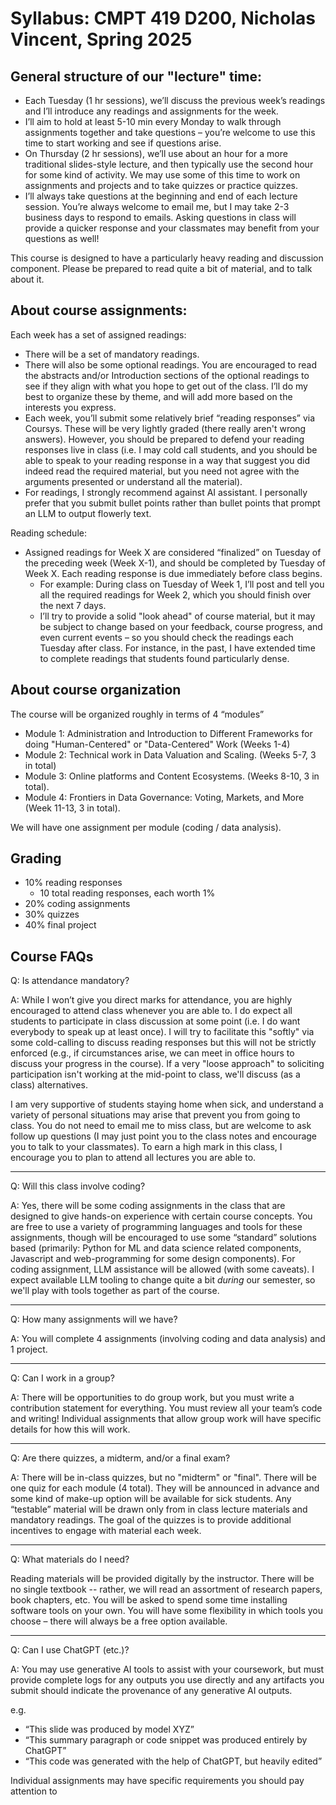 # Syllabus: CMPT 419 D200, Nicholas Vincent, Spring 2025

## General structure of our "lecture" time:

- Each Tuesday (1 hr sessions), we’ll discuss the previous week’s readings and I’ll introduce any readings and assignments for the week.
- I’ll aim to hold at least 5-10 min every Monday to walk through assignments together and take questions – you’re welcome to use this time to start working and see if questions arise.
- On Thursday (2 hr sessions), we’ll use about an hour for a more traditional slides-style lecture, and then typically use the second hour for some kind of activity. We may use some of this time to work on assignments and projects and to take quizzes or practice quizzes.
- I’ll always take questions at the beginning and end of each lecture session. You’re always welcome to email me, but I may take 2-3 business days to respond to emails. Asking questions in class will provide a quicker response and your classmates may benefit from your questions as well!

This course is designed to have a particularly heavy reading and discussion component. Please be prepared to read quite a bit of material, and to talk about it.

## About course assignments:

Each week has a set of assigned readings:
- There will be a set of mandatory readings.
- There will also be some optional readings. You are encouraged to read the abstracts and/or Introduction sections of the optional readings to see if they align with what you hope to get out of the class. I’ll do my best to organize these by theme, and will add more based on the interests you express.
- Each week, you’ll submit some relatively brief “reading responses” via Coursys. These will be very lightly graded (there really aren't wrong answers). However, you should be prepared to defend your reading responses live in class (i.e. I may cold call students, and you should be able to speak to your reading response in a way that suggest you did indeed read the required material, but you need not agree with the arguments presented or understand all the material).
- For readings, I strongly recommend against AI assistant. I personally prefer that you submit bullet points rather than bullet points that prompt an LLM to output flowerly text.

Reading schedule:
- Assigned readings for Week X are considered “finalized” on Tuesday of the preceding week (Week X-1), and should be completed by Tuesday of Week X. Each reading response is due immediately before class begins.
  - For example: During class on Tuesday of Week 1, I’ll post and tell you all the required readings for Week 2, which you should finish over the next 7 days.
  - I’ll try to provide a solid "look ahead" of course material, but it may be subject to change based on your feedback, course progress, and even current events – so you should check the readings each Tuesday after class. For instance, in the past, I have extended time to complete readings that students found particularly dense.

## About course organization

The course will be organized roughly in terms of 4 “modules”
- Module 1: Administration and Introduction to Different Frameworks for doing "Human-Centered" or "Data-Centered" Work (Weeks 1-4)
- Module 2: Technical work in Data Valuation and Scaling. (Weeks 5-7, 3 in total)
- Module 3: Online platforms and Content Ecosystems. (Weeks 8-10, 3 in total).
- Module 4: Frontiers in Data Governance: Voting, Markets, and More (Week 11-13, 3 in total).

We will have one assignment per module (coding / data analysis).

## Grading

- 10% reading responses
  - 10 total reading responses, each worth 1%
- 20% coding assignments
- 30% quizzes
- 40% final project


## Course FAQs

Q: Is attendance mandatory?

A: While I won’t give you direct marks for attendance, you are highly encouraged to attend class whenever you are able to. I do expect all students to participate in class discussion at some point (i.e. I do want everybody to speak up at least once). I will try to facilitate this "softly" via some cold-calling to discuss reading responses but this will not be strictly enforced (e.g., if circumstances arise, we can meet in office hours to discuss your progress in the course). If a very "loose approach" to soliciting participation isn't working at the mid-point to class, we'll discuss (as a class) alternatives.

I am very supportive of students staying home when sick, and understand a variety of personal situations may arise that prevent you from going to class. You do not need to email me to miss class, but are welcome to ask follow up questions (I may just point you to the class notes and encourage you to talk to your classmates). To earn a high mark in this class, I encourage you to plan to attend all lectures you are able to.

---

Q: Will this class involve coding?

A: Yes, there will be some coding assignments in the class that are designed to give hands-on experience with certain course concepts. You are free to use a variety of programming languages and tools for these assignments, though will be encouraged to use some “standard” solutions based (primarily: Python for ML and data science related components, Javascript and web-programming for some design components). For coding assignment, LLM assistance will be allowed (with some caveats). I expect available LLM tooling to change quite a bit *during* our semester, so we'll play with tools together as part of the course.

---

Q: How many assignments will we have?

A: You will complete 4 assignments (involving coding and data analysis) and 1 project.

---

Q: Can I work in a group?

A: There will be opportunities to do group work, but you must write a contribution statement for everything. You must review all your team’s code and writing! Individual assignments that allow group work will have specific details for how this will work.

---

Q: Are there quizzes, a midterm, and/or a final exam?

A: There will be in-class quizzes, but no "midterm" or "final". There will be one quiz for each module (4 total). They will be announced in advance and some kind of make-up option will be available for sick students. Any “testable” material will be drawn only from in class lecture materials and mandatory readings. The goal of the quizzes is to provide additional incentives to engage with material each week.

---

Q: What materials do I need?

Reading materials will be provided digitally by the instructor. There will be no single textbook -- rather, we will read an assortment of research papers, book chapters, etc. You will be asked to spend some time installing software tools on your own. You will have some flexibility in which tools you choose – there will always be a free option available.


---

Q: Can I use ChatGPT (etc.)?

A: You may use generative AI tools to assist with your coursework, but must provide complete logs for any outputs you use directly and any artifacts you submit should indicate the provenance of any generative AI outputs. 

e.g.
- “This slide was produced by model XYZ”
- “This summary paragraph or code snippet was produced entirely by ChatGPT”
- “This code was generated with the help of ChatGPT, but heavily edited”

Individual assignments may have specific requirements you should pay attention to












